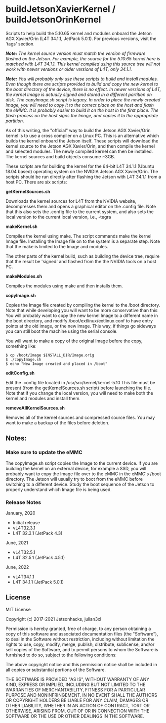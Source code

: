 # buildJetsonXavierKernel / buildJetsonOrinKernel
Scripts to help build the 5.10.65 kernel and modules onboard the Jetson AGX Xavier/Orin (L4T 34.1.1, JetPack 5.0.1). For previous versions, visit the 'tags' section.

<em><strong>Note:</strong> The kernel source version must match the version of firmware flashed on the Jetson. For example, the source for the 5.10.65 kernel here is matched with L4T 34.1.1. This kernel compiled using this source tree will not work with newer versions or older versions of L4T, only 34.1.1.</em>

<em><strong>Note:</strong> You will probably only use these scripts to build and install modules. Even though there are scripts provided to build and copy the new kernel to the boot directory of the device, there is no effect. In newer versions of L4T, the kernel Image is actually signed and stored in a different partition on disk. The copyImage.sh script is legacy. In order to place the newly created Image, you will need to copy it to the correct place on the host and flash the eMMC. It is probably easier to build it on the host in the first place. The flash process on the host signs the Image, and copies it to the appropriate partition.</em>

As of this writing, the "official" way to build the Jetson AGX Xavier/Orin kernel is to use a cross compiler on a Linux PC. This is an alternative which builds the kernel onboard the Jetson itself. These scripts will download the kernel source to the Jetson AGX Xavier/Orin, and then compile the kernel and selected modules. The newly compiled kernel can then be installed. The kernel sources and build objects consume ~3GB.

These scripts are for building the kernel for the 64-bit L4T 34.1.1 (Ubuntu 18.04 based) operating system on the NVIDIA Jetson AGX Xavier/Orin. The scripts should be run directly after flashing the Jetson with L4T 34.1.1 from a host PC. There are six scripts:

<strong>getKernelSources.sh</strong>

Downloads the kernel sources for L4T from the NVIDIA website, decompresses them and opens a graphical editor on the .config file. Note that this also sets the .config file to the current system, and also sets the local version to the current local version, i.e., -tegra

<strong>makeKernel.sh</strong>

Compiles the kernel using make. The script commands make the kernel Image file. Installing the Image file on to the system is a separate step. Note that the make is limited to the Image and modules.

The other parts of the kernel build, such as building the device tree, require that the result be 'signed' and flashed from the the NVIDIA tools on a host PC.

<strong>makeModules.sh</strong>

Compiles the modules using make and then installs them.

<strong>copyImage.sh</strong>

Copies the Image file created by compiling the kernel to the /boot directory. Note that while developing you will want to be more conservative than this: You will probably want to copy the new kernel Image to a different name in the boot directory, and modify /boot/extlinux/extlinux.conf to have entry points at the old image, or the new image. This way, if things go sideways you can still boot the machine using the serial console.

You will want to make a copy of the original Image before the copy, something like:

```
$ cp /boot/Image $INSTALL_DIR/Image.orig
$ ./copyImage.sh
$ echo "New Image created and placed in /boot"
```

<strong>editConfig.sh</strong>

Edit the .config file located in /usr/src/kernel/kernel-5.10 This file must be present (from the getKernelSources.sh script) before launching the file. Note that if you change the local version, you will need to make both the kernel and modules and install them.

<strong>removeAllKernelSources.sh</strong>

Removes all of the kernel sources and compressed source files. You may want to make a backup of the files before deletion.


<h2>Notes:</h2>
<h3>Make sure to update the eMMC</h3>

The copyImage.sh script copies the Image to the current device. If you are building the kernel on an external device, for example a SSD, you will probably want to copy the Image file over to the eMMC in the eMMC's /boot directory. The Jetson will usually try to boot from the eMMC before switching to a different device. Study the boot sequence of the Jetson to properly understand which Image file is being used.

### Release Notes

January, 2020
* Initial release
* vL4T32.3.1
* L4T 32.3.1 (JetPack 4.3)

June, 2021
* vL4T32.5.1
* L4T 32.5.1 (JetPack 4.5.1)

June, 2022
* vL4T34.1.1
* L4T 34.1.1 (JetPack 5.0.1)

## License
MIT License

Copyright (c) 2017-2021 Jetsonhacks, julian3xl

Permission is hereby granted, free of charge, to any person obtaining a copy
of this software and associated documentation files (the "Software"), to deal
in the Software without restriction, including without limitation the rights
to use, copy, modify, merge, publish, distribute, sublicense, and/or sell
copies of the Software, and to permit persons to whom the Software is
furnished to do so, subject to the following conditions:

The above copyright notice and this permission notice shall be included in all
copies or substantial portions of the Software.

THE SOFTWARE IS PROVIDED "AS IS", WITHOUT WARRANTY OF ANY KIND, EXPRESS OR
IMPLIED, INCLUDING BUT NOT LIMITED TO THE WARRANTIES OF MERCHANTABILITY,
FITNESS FOR A PARTICULAR PURPOSE AND NONINFRINGEMENT. IN NO EVENT SHALL THE
AUTHORS OR COPYRIGHT HOLDERS BE LIABLE FOR ANY CLAIM, DAMAGES OR OTHER
LIABILITY, WHETHER IN AN ACTION OF CONTRACT, TORT OR OTHERWISE, ARISING FROM,
OUT OF OR IN CONNECTION WITH THE SOFTWARE OR THE USE OR OTHER DEALINGS IN THE
SOFTWARE.
